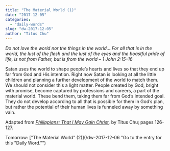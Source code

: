 ```yaml
---
title: "The Material World (1)"
date: "2017-12-05"
categories: 
  - "daily-words"
slug: "dw-2017-12-05"
author: "Titus Chu"
---
```


_Do not love the world nor the things in the world....For all that is in the world, the lust of the flesh and the lust of the eyes and the boastful pride of life, is not from Father, but is from the world_ _– 1 John 2:15–16_

Satan uses the world to shape people’s hearts and lives so that they end up far from God and His intention. Right now Satan is looking at all the little children and planning a further development of the world to match them. We should not consider this a light matter. People created by God, bright with promise, become captured by professions and careers, a part of the material world. These bend them, taking them far from God’s intended goal. They do not develop according to all that is possible for them in God’s plan, but rather the potential of their human lives is funneled away by something vain.

Adapted from _[Philippians: That I May Gain Christ](/book-philippians "Go to the listing for this book."),_ by Titus Chu; pages 126-127.

Tomorrow: ["The Material World" (2)](/dw-2017-12-06 "Go to the entry for this "Daily Word."")
